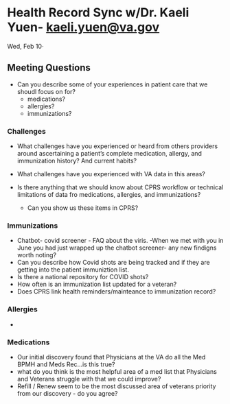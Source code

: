 # Health Record Sync w/Dr. Kaeli Yuen- kaeli.yuen@va.gov
Wed, Feb 10⋅

## Meeting Questions
* Can you describe some of your experiences in patient care that we shoudl focus on for?
    * medications?
    * allergies?
    * immunizations?

###  Challenges
* What challenges have you experienced or heard from others providers around ascertaining a patient’s complete medication, allergy, and immunization history? And current habits?
* What challenges have you experienced with VA data in this areas?

* Is there anything that we should know about CPRS workflow or technical limitations of data fro medications, allergies, and immunizations?
    * Can you show us these items in CPRS?

### Immunizations
* Chatbot- covid screener - FAQ about the viris. -When we met with you in June you had just wrapped up the chatbot screener- any new findigns worth noting? 
* Can you describe how Covid shots are being tracked and if they are getting into the patient immuniztion list.
* Is there a national repository for COVID shots?
* How often is an immunization list updated for a veteran? 
* Does CPRS link health reminders/mainteance to immunization record? 

### Allergies
* 

### Medications
* Our initial discovery found that Physicians at the VA do all the Med BPMH and Meds Rec...is this true?
* what do you think is the most helpful area of a med list that Physicians and Veterans struggle with that we could improve?
* Refill / Renew seem to be the most discussed area of veterans priority from our discovery - do you agree? 


    
    

